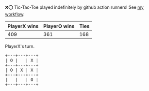 :x::o: Tic-Tac-Toe played indefinitely by github action runners! See [my workflow](.github/workflows/play.yaml).

|PlayerX wins|PlayerO wins|Ties|
|-|-|-|
|409|361|168|

PlayerX's turn.

<pre>
+---+---+---+
| O |   | X |
+---+---+---+
| O | X | X |
+---+---+---+
|   |   | O |
+---+---+---+
</pre>
